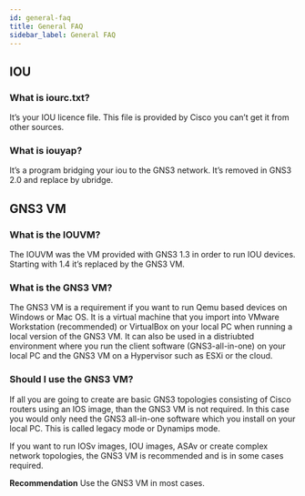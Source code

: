 ```yaml
---
id: general-faq
title: General FAQ
sidebar_label: General FAQ
---
```


## IOU
### What is iourc.txt?
It’s your IOU licence file. This file is provided by Cisco you can’t get it from other sources.

### What is iouyap?
It’s a program bridging your iou to the GNS3 network. It’s removed in GNS3 2.0 and replace by ubridge.

## GNS3 VM
### What is the IOUVM?
The IOUVM was the VM provided with GNS3 1.3 in order to run IOU devices. Starting with 1.4 it’s replaced by the GNS3 VM.

### What is the GNS3 VM?
The GNS3 VM is a requirement if you want to run Qemu based devices on Windows or Mac OS. It is a virtual machine that you import into VMware Workstation (recommended) or VirtualBox on your local PC when running a local version of the GNS3 VM. It can also be used in a distriubted environment where you run the client software (GNS3-all-in-one) on your local PC and the GNS3 VM on a Hypervisor such as ESXi or the cloud.

### Should I use the GNS3 VM?
If all you are going to create are basic GNS3 topologies consisting of Cisco routers using an IOS image, than the GNS3 VM is not required. In this case you would only need the GNS3 all-in-one software which you install on your local PC. This is called legacy mode or Dynamips mode.

If you want to run IOSv images, IOU images, ASAv or create complex network topologies, the GNS3 VM is recommended and is in some cases required.

**Recommendation** Use the GNS3 VM in most cases.
